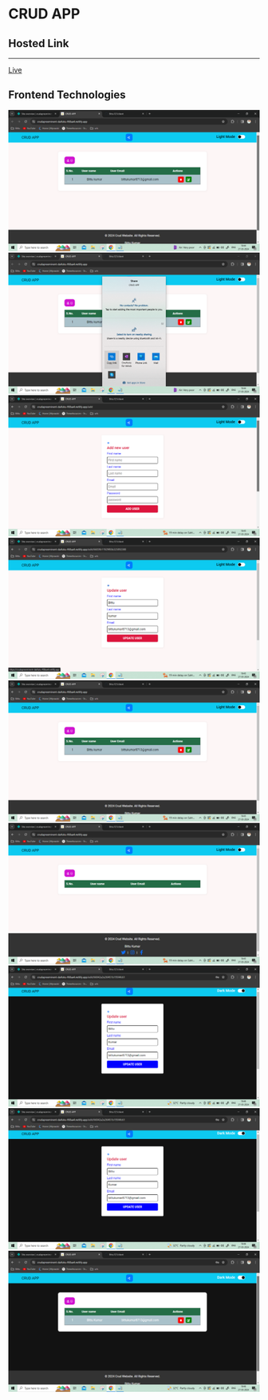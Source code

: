 # <h1>CRUD APP</h1>

<h2>Hosted Link</h2>
<hr>
<a href="https://crudapreeminent-daifuku-f68aa4.netlify.app/">Live</a>

<h2>Frontend Technologies</h2>






<img src="https://github.com/Bittu121/client/blob/main/1.png">
<img src="https://github.com/Bittu121/client/blob/main/2.png">
<img src="https://github.com/Bittu121/client/blob/main/3.png">
<img src="https://github.com/Bittu121/client/blob/main/4.png">
<img src="https://github.com/Bittu121/client/blob/main/5.png">
<img src="https://github.com/Bittu121/client/blob/main/6.png">
<img src="https://github.com/Bittu121/client/blob/main/7.png">
<img src="https://github.com/Bittu121/client/blob/main/8.png">
<img src="https://github.com/Bittu121/client/blob/main/9.png">
